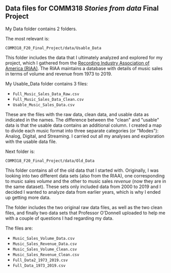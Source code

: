 ## Data files for COMM318 _Stories from data_ Final Project

My Data folder contains 2 folders. 

The most relevant is:

`COMM318_F20_Final_Project/data/Usable_Data`

This folder includes the data that I ultimately analyzed and explored for my project, which I gathered from the [Recording Industry Association of America (RIAA)](https://www.riaa.com/u-s-sales-database/). The RIAA maintains a database with details of music sales in terms of volume and revenue from 1973 to 2019. 

My Usable_Data folder contains 3 files:
* `Full_Music_Sales_Data_Raw.csv`
* `Full_Music_Sales_Data_Clean.csv`
* `Usable_Music_Sales_Data.csv`

These are the files with the raw data, clean data, and usable data as indicated in the names. The difference between the "clean" and "usable" data is that the usable data contains an additional column. I created a map to divide each music format into three separate categories (or "Modes"): Analog, Digital, and Streaming. I carried out all my analyses and exploration with the usable data file. 

Next folder is:

`COMM318_F20_Final_Project/data/Old_Data`

This folder contains all of the old data that I started with. Originally, I was looking into two different data sets (also from the RIAA), one corresponding to music sales _volume_ and the other to music sales _revenue_ (now they are in the same dataset). These sets only included data from 2000 to 2019 and I decided I wanted to analyze data from earlier years, which is why I ended up getting more data. 

The folder includes the two original raw data files, as well as the two clean files, and finally two data sets that Professor O'Donnell uploaded to help me with a couple of questions I had regarding my data. 

The files are: 
* `Music_Sales_Volume_Data.csv`
* `Music_Sales_Revenue_Data.csv`
* `Music_Sales_Volume_Clean.csv`
* `Music_Sales_Revenue_Clean.csv`
* `Full_Data2_1973_2019.csv`
* `Full_Data_1973_2019.csv`
